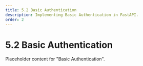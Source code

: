 ```yaml
---
title: 5.2 Basic Authentication
description: Implementing Basic Authentication in FastAPI.
order: 2
---
```


# 5.2 Basic Authentication

Placeholder content for "Basic Authentication".
